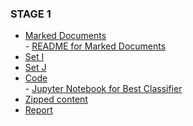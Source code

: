 ### STAGE 1
* [Marked Documents](https://github.com/sugadev/CS839/tree/master/Stage%201/All%20Marked%20Documents)
  <br/>  - [README for Marked Documents](https://github.com/sugadev/CS839/blob/master/Stage%201/All%20Marked%20Documents/README.md)
* [Set I](https://github.com/sugadev/CS839/tree/master/Stage%201/Set%20I)
* [Set J](https://github.com/sugadev/CS839/tree/master/Stage%201/Set%20J)
* [Code](https://github.com/sugadev/CS839/tree/master/Stage%201/Code)
<br/>     - [Jupyter Notebook for Best Classifier](https://github.com/sugadev/CS839/blob/master/Stage%201/Code/Person_Name_Classifier.ipynb)
* [Zipped content](https://github.com/sugadev/CS839/raw/master/Stage%201/Stage1.zip)
* [Report](https://github.com/sugadev/CS839/blob/master/Stage%201/Stage1_Report.pdf)

